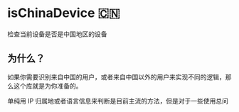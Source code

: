 # isChinaDevice 🇨🇳

检查当前设备是否是中国地区的设备

## 为什么？

如果你需要识别来自中国的用户，或者来自中国以外的用户来实现不同的逻辑，那么这个库就是为你准备的。

单纯用 IP 归属地或者语言信息来判断是目前主流的方法，但是对于一些使用总问

